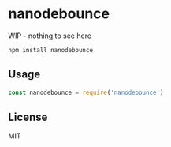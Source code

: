 # nanodebounce

WIP - nothing to see here

```
npm install nanodebounce
```

## Usage

``` js
const nanodebounce = require('nanodebounce')
```

## License

MIT

